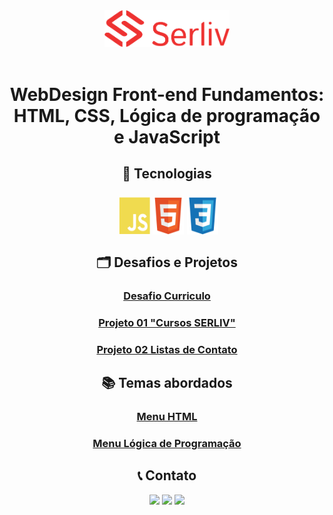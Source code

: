 <div align="center">
    <img width="200px" src="HTML_CSS/imagens/img/logo-serliv.svg"> 
</div><br>
<h1 style= "text-align:center">WebDesign Front-end Fundamentos: HTML, CSS, Lógica de programação e JavaScript</h1>

<h2 align="center"> 🚀 Tecnologias

<div align="center"><br>
    <img>
    <img align="center" alt="Misael-Js" height="60" width="50" src="https://raw.githubusercontent.com/devicons/devicon/master/icons/javascript/javascript-plain.svg">
    <img align="center" alt="Misael-HTML" height="60" width="50" src="https://raw.githubusercontent.com/devicons/devicon/master/icons/html5/html5-original.svg">
    <img align="center" alt="Misael-CSS" height="60" width="50" src="https://raw.githubusercontent.com/devicons/devicon/master/icons/css3/css3-original.svg">
</div></h2>

<h2 align="center"> 🗂️ Desafios e Projetos</h2>

<div align="center">

### [Desafio Curriculo](HTML_CSS/introducao-css/README-desafio.md)

### [Projeto 01 "Cursos SERLIV"](HTML_CSS/Estrutura-Semantica-Posicionamento/Projeto-01/README_prjeto-01.md)

### [Projeto 02 Listas de Contato](HTML_CSS/Projeto-02_lista-contatos/porjeto02.md)

</div>

<div align="center">

<h2> 📚 Temas abordados</h2>

### [Menu HTML](HTML_CSS/readme-HTML.md)

### [Menu Lógica de Programação](logica-programacao/menu_logica-programacao.md)

<div align="center">



<h2> 📞 Contato</h2>
<div> 
  <a href="https://instagram.com/misaelvborges" target="_blank"><img src="https://img.shields.io/badge/-Instagram-%23E4405F?style=for-the-badge&logo=instagram&logoColor=white" target="_blank"></a>
  <a href = "mailto:misaelborges1981@gmail.com"><img src="https://img.shields.io/badge/-Gmail-%23333?style=for-the-badge&logo=gmail&logoColor=white" target="_blank"></a>
  <a href="https://www.linkedin.com/in/misael-borges-5a5214181" target="_blank"><img src="https://img.shields.io/badge/-LinkedIn-%230077B5?style=for-the-badge&logo=linkedin&logoColor=white" target="_blank"></a> 
  <a href= https://img.shields.io/badge/WhatsApp-25D366?style=for-the-badge&logo=whatsapp&logoColor=white></a>
  </div>

